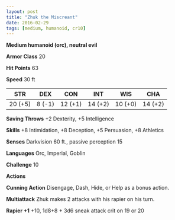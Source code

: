 ```yaml
---
layout: post
title: "Zhuk the Miscreant"
date: 2016-02-29
tags: [medium, humanoid, cr10]
---
```


**Medium humanoid (orc), neutral evil**

**Armor Class** 20

**Hit Points** 63

**Speed** 30 ft

|   STR   |   DEX   |   CON   |   INT   |   WIS   |   CHA   |
|:-----:|:-----:|:-----:|:-----:|:-----:|:-----:|
| 20 (+5) | 8 (-1) | 12 (+1) | 14 (+2) | 10 (+0) | 14 (+2) |

**Saving Throws** +2 Dexterity, +5 Intelligence

**Skills** +8 Intimidation, +8 Deception, +5 Persuasion, +8 Athletics

**Senses** Darkvision 60 ft., passive perception 15

**Languages** Orc, Imperial, Goblin

**Challenge** 10

**Actions** 

**Cunning Action** Disengage, Dash, Hide, or Help as a bonus action.

**Multiattack** Zhuk makes 2 attacks with his rapier on his turn.
  
**Rapier +1** +10, 1d8+8 + 3d6 sneak attack crit on 19 or 20